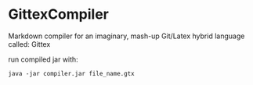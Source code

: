 # GittexCompiler

Markdown compiler for an imaginary, mash-up Git/Latex hybrid language called: Gittex

run compiled jar with:

`java -jar compiler.jar file_name.gtx`


